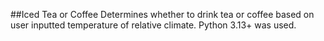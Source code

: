 ##Iced Tea or Coffee
Determines whether to drink tea or coffee based on user inputted temperature of relative climate.
Python 3.13+ was used.
